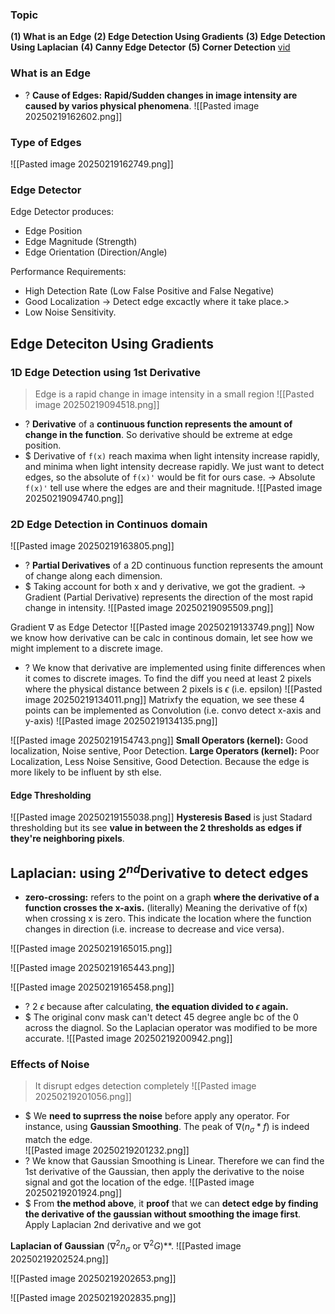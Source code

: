 ### Topic
**(1) What is an Edge**
**(2) Edge Detection Using Gradients**
**(3) Edge Detection Using Laplacian**
**(4) Canny Edge Detector**
**(5) Corner Detection**
[vid](https://www.youtube.com/watch?v=Z-65nqxUdl4&t=9388s)
### What is an Edge
+ ? **Cause of Edges:** **Rapid/Sudden changes in image intensity are caused by varios physical phenomena**.
![[Pasted image 20250219162602.png]]

### Type of Edges
![[Pasted image 20250219162749.png]]
### Edge Detector
Edge Detector produces:
+ Edge Position
+ Edge Magnitude (Strength)
+ Edge Orientation (Direction/Angle)

Performance Requirements:
+ High Detection Rate (Low False Positive and False Negative)
+ Good Localization -> Detect edge excactly where it take place.>
+ Low Noise Sensitivity. 

## Edge Deteciton Using Gradients
### 1D Edge Detection using 1st Derivative 
>Edge is a rapid change in image intensity in a small region
![[Pasted image 20250219094518.png]]
+ ? **Derivative** of a **continuous function represents the amount of change in the function**. So derivative should be extreme at edge position.
+ $ Derivative of `f(x)` reach maxima when light intensity increase rapidly, and minima when light intensity decrease rapidly. We just want to detect edges, so the absolute of `f(x)'` would be fit for ours case.
-> Absolute `f(x)'` tell use where the edges are and their magnitude.
![[Pasted image 20250219094740.png]]


### 2D Edge Detection in Continuos domain
![[Pasted image 20250219163805.png]]
+ ? **Partial Derivatives** of a 2D continuous function represents the amount of change along each dimension. 
+ $ Taking account for both x and y derivative, we got the gradient. 
-> Gradient (Partial Derivative) represents the direction of the most rapid change in intensity. 
![[Pasted image 20250219095509.png]]

Gradient $\nabla$ as Edge Detector
![[Pasted image 20250219133749.png]]
Now we know how derivative can be calc in continous domain, let see how we might implement to a discrete image.  
 
+ ? We know that derivative are implemented using finite differences when it comes to discrete images. 
To find the diff you need at least 2 pixels where the physical distance between 2 pixels is $\epsilon$ (i.e. epsilon) 
![[Pasted image 20250219134011.png]]
Matrixfy the equation, we see these 4 points can be implemented as Convolution (i.e. convo detect x-axis and y-axis)
![[Pasted image 20250219134135.png]]

![[Pasted image 20250219154743.png]]
**Small Operators (kernel):** Good localization, Noise sentive, Poor Detection.
**Large Operators (kernel):** Poor Localization, Less Noise Sensitive, Good Detection. Because the edge is more likely to be influent by sth else.

#### Edge Thresholding
![[Pasted image 20250219155038.png]]
**Hysteresis Based** is just Stadard thresholding but its see **value in between the 2 thresholds as edges if they're neighboring pixels**.

## Laplacian: using $2^{nd}$Derivative to detect edges
+ **zero-crossing:** refers to the point on a graph **where the derivative of a function crosses the x-axis.** (literally) Meaning the derivative of f(x) when crossing x is zero. This indicate the location where the function changes in direction (i.e. increase to decrease and vice versa).

![[Pasted image 20250219165015.png]]

![[Pasted image 20250219165443.png]]

![[Pasted image 20250219165458.png]]
+ ? 2 $\epsilon$ because after calculating, **the equation divided to $\epsilon$ again.**
 + $ The original conv mask can't detect 45 degree angle bc of the 0 across the diagnol. So the Laplacian operator was modified to be more accurate. 
![[Pasted image 20250219200942.png]]

### Effects of Noise
>It disrupt edges detection completely
![[Pasted image 20250219201056.png]]
+ $ We **need to suprress the noise** before apply any operator. For instance, using **Gaussian Smoothing**.
	The peak of $\nabla( n_{\sigma} * f)$ is indeed match the edge.  
	![[Pasted image 20250219201232.png]]
+ ? We know that Gaussian Smoothing is Linear. Therefore we can find the 1st derivative of the Gaussian, then apply the derivative to the noise signal and got the location of the edge. ![[Pasted image 20250219201924.png]]
+ $ From **the method above**, it **proof** that we can **detect edge by finding the derivative of the gaussian without smoothing the image first**. Apply Laplacian 2nd derivative and we got 

**Laplacian of Gaussian** ($\nabla^2n_{\sigma}$ or $\nabla^2G$)**.
![[Pasted image 20250219202524.png]]

![[Pasted image 20250219202653.png]]

![[Pasted image 20250219202835.png]]


